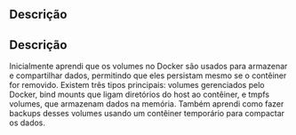 ## Descrição

## Descrição
Inicialmente aprendi que os volumes no Docker são usados para armazenar e compartilhar dados, permitindo que eles persistam mesmo se o contêiner for removido. Existem três tipos principais: volumes gerenciados pelo Docker, bind mounts que ligam diretórios do host ao contêiner, e tmpfs volumes, que armazenam dados na memória. Também aprendi como fazer backups desses volumes usando um contêiner temporário para compactar os dados.
